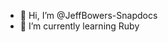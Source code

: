 - 👋 Hi, I’m @JeffBowers-Snapdocs
- 🌱 I’m currently learning Ruby

<!---
JeffBowers-Snapdocs/JeffBowers-Snapdocs is a ✨ special ✨ repository because its `README.md` (this file) appears on your GitHub profile.
You can click the Preview link to take a look at your changes.
--->
